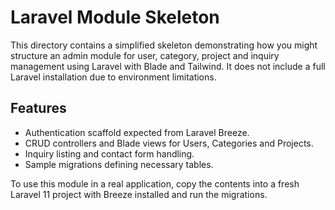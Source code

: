 # Laravel Module Skeleton

This directory contains a simplified skeleton demonstrating how you might structure
an admin module for user, category, project and inquiry management using
Laravel with Blade and Tailwind. It does not include a full Laravel
installation due to environment limitations.

## Features

- Authentication scaffold expected from Laravel Breeze.
- CRUD controllers and Blade views for Users, Categories and Projects.
- Inquiry listing and contact form handling.
- Sample migrations defining necessary tables.

To use this module in a real application, copy the contents into a fresh
Laravel 11 project with Breeze installed and run the migrations.
